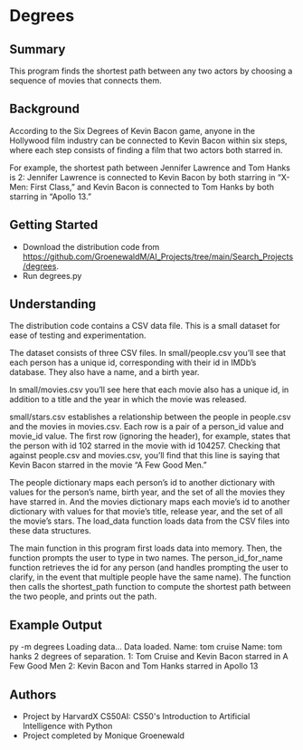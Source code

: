# Degrees


## Summary
This program finds the shortest path between any two actors by choosing a sequence of movies that connects them.


## Background

According to the Six Degrees of Kevin Bacon game, anyone in the Hollywood film industry can be connected to Kevin Bacon within six steps, where each step consists of finding a film that two actors both starred in.

For example, the shortest path between Jennifer Lawrence and Tom Hanks is 2: Jennifer Lawrence is connected to Kevin Bacon by both starring in “X-Men: First Class,” and Kevin Bacon is connected to Tom Hanks by both starring in “Apollo 13.”


## Getting Started

* Download the distribution code from https://github.com/GroenewaldM/AI_Projects/tree/main/Search_Projects/degrees.
* Run degrees.py


## Understanding
The distribution code contains a CSV data file. This is a small dataset for ease of testing and experimentation.

The dataset consists of three CSV files. In small/people.csv you’ll see that each person has a unique id, corresponding with their id in IMDb’s database. They also have a name, and a birth year.

In small/movies.csv you’ll see here that each movie also has a unique id, in addition to a title and the year in which the movie was released.

small/stars.csv establishes a relationship between the people in people.csv and the movies in movies.csv. Each row is a pair of a person_id value and movie_id value. The first row (ignoring the header), for example, states that the person with id 102 starred in the movie with id 104257. Checking that against people.csv and movies.csv, you’ll find that this line is saying that Kevin Bacon starred in the movie “A Few Good Men.”

The people dictionary maps each person’s id to another dictionary with values for the person’s name, birth year, and the set of all the movies they have starred in. And the movies dictionary maps each movie’s id to another dictionary with values for that movie’s title, release year, and the set of all the movie’s stars. The load_data function loads data from the CSV files into these data structures.

The main function in this program first loads data into memory. Then, the function prompts the user to type in two names. The person_id_for_name function retrieves the id for any person (and handles prompting the user to clarify, in the event that multiple people have the same name). The function then calls the shortest_path function to compute the shortest path between the two people, and prints out the path.


## Example Output

py -m degrees
Loading data...
Data loaded.
Name: tom cruise
Name: tom hanks
2 degrees of separation.
1: Tom Cruise and Kevin Bacon starred in A Few Good Men
2: Kevin Bacon and Tom Hanks starred in Apollo 13

## Authors

* Project by HarvardX CS50AI: CS50's Introduction to Artificial Intelligence with   Python
* Project completed by Monique Groenewald
